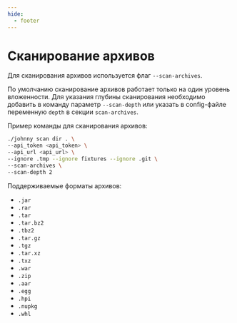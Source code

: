 ```yaml
---
hide:
  - footer
---
```

# Сканирование архивов

Для сканирования архивов используется флаг `--scan-archives`.

По умолчанию сканирование архивов работает только на один уровень вложенности. Для указания глубины сканирования необходимо добавить в команду параметр `--scan-depth` или указать в config-файле переменную `depth` в секции `scan-archives`.

Пример команды для сканирования архивов:

```bash
./johnny scan dir . \
--api_token <api_token> \
--api_url <api_url> \
--ignore .tmp --ignore fixtures --ignore .git \
--scan-archives \
--scan-depth 2
```

Поддерживаемые форматы архивов:

- `.jar`
- `.rar`
- `.tar`
- `.tar.bz2`
- `.tbz2`
- `.tar.gz`
- `.tgz`
- `.tar.xz`
- `.txz`
- `.war`
- `.zip`
- `.aar`
- `.egg`
- `.hpi`
- `.nupkg`
- `.whl`